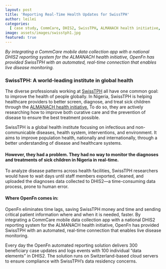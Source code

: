 ```yaml
---
layout: post
title: 'Reporting Real-Time Health Updates for SwissTPH'
author: leilei
categories:
  [ case study, CommCare, DHIS2, SwissTPH, ALMANACH health initiative, healthcare, disease monitoring ]
image: assets/images/swisstph1.jpg
featured: true
---
```


 _By integrating a CommCare mobile data collection app with a national DHIS2 reporting system for the ALMANACH health initiative, OpenFn has provided SwissTPH with an automated, real-time connection that enables live disease monitoring._

### SwissTPH: A world-leading institute in global health

The diverse professionals working at [SwissTPH](https://www.swisstph.ch/en/) all have one common goal: to improve the health of people globally. In Nigeria, SwissTPH is helping healthcare providers to better screen, diagnose, and treat sick children through the [ALMANACH health initiative.](https://www.swisstph.ch/en/projects/project-detail/project-action/detail/project-controller/Projects/project/implementation-of-almanach-in-the-icrc/) To do so, they are actively researching how to improve both curative care and the prevention of disease to ensure the best treatment possible. 

SwissTPH is a global health institute focusing on infectious and non-communicable diseases, health system, interventions, and environment. It aims to improve population health, nationally and internationally, through a better understanding of disease and healthcare systems.

#### However, they had a problem. They had no way to monitor the diagnoses and treatments of sick children in Nigeria in real-time. 

 To analyze disease patterns across health facilities, SwissTPH researchers would have to wait days until staff members exported, cleaned, and uploaded the diagnoses data collected to DHIS2—a time-consuming data process, prone to human error. 

#### Where OpenFn comes in:

OpenFn eliminates time lags, saving SwissTPH money and time and sending critical patient information where and when it is needed, faster. By integrating a CommCare mobile data collection app with a national DHIS2 reporting system for the ALMANACH health initiative, OpenFn has provided SwissTPH with an automated, real-time connection that enables live disease monitoring. 

Every day the OpenFn automated reporting solution delivers 300 beneficiary case updates and logs events with 100 individual “data elements” in DHIS2. The solution runs on Switzerland-based cloud servers to ensure compliance with SwissTPH’s data residency concerns. 
 



